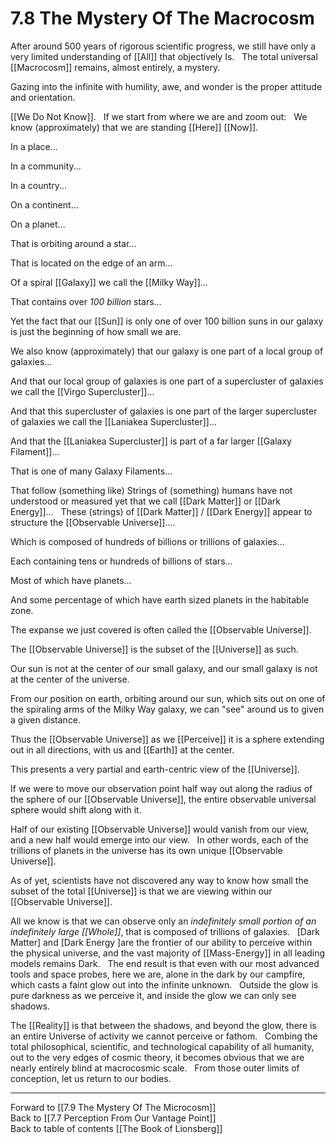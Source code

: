 # 7.8 The Mystery Of The Macrocosm

After around 500 years of rigorous scientific progress, we still have only a very limited understanding of [[All]] that objectively Is. 
 
The total universal [[Macrocosm]] remains, almost entirely, a mystery. 

Gazing into the infinite with humility, awe, and wonder is the proper attitude and orientation. 

[[We Do Not Know]]. 
 
If we start from where we are and zoom out: 
 
We know (approximately) that we are standing [[Here]] [[Now]]. 

In a place… 

In a community... 

In a country... 

On a continent... 

On a planet… 

That is orbiting around a star… 

That is located on the edge of an arm… 

Of a spiral [[Galaxy]] we call the [[Milky Way]]…

That contains over _100 billion_ stars… 

Yet the fact that our [[Sun]] is only one of over 100 billion suns in our galaxy is just the beginning of how small we are. 

We also know (approximately) that our galaxy is one part of a local group of galaxies… 

And that our local group of galaxies is one part of a supercluster of galaxies we call the [[Virgo Supercluster]]… 

And that this supercluster of galaxies is one part of the larger supercluster of galaxies we call the [[Laniakea Supercluster]]…

And that the [[Laniakea Supercluster]] is part of a far larger [[Galaxy Filament]]... 

That is one of many Galaxy Filaments…

That follow (something like) Strings of (something) humans have not understood or measured yet that we call [[Dark Matter]] or [[Dark Energy]]…
 
These (strings) of [[Dark Matter]] / [[Dark Energy]] appear to structure the [[Observable Universe]]....

Which is composed of hundreds of billions or trillions of galaxies...  

Each containing tens or hundreds of billions of stars... 

Most of which have planets... 

And some percentage of which have earth sized planets in the habitable zone. 

The expanse we just covered is often called the [[Observable Universe]]. 

The [[Observable Universe]] is the subset of the [[Universe]] as such. 

Our sun is not at the center of our small galaxy, and our small galaxy is not at the center of the universe. 

From our position on earth, orbiting around our sun, which sits out on one of the spiraling arms of the Milky Way galaxy, we can "see" around us to given a given distance. 

Thus the [[Observable Universe]] as we [[Perceive]] it is a sphere extending out in all directions, with us and [[Earth]] at the center.  

This presents a very partial and earth-centric view of the [[Universe]]. 

If we were to move our observation point half way out along the radius of the sphere of our [[Observable Universe]], the entire observable universal sphere would shift along with it. 

Half of our existing [[Observable Universe]] would vanish from our view, and a new half would emerge into our view. 
 
In other words, each of the trillions of planets in the universe has its own unique [[Observable Universe]]. 

As of yet, scientists have not discovered any way to know how small the subset of the total [[Universe]] is that we are viewing within our [[Observable Universe]]. 

All we know is that we can observe only an _indefinitely small portion of an indefinitely large [[Whole]]_, that is composed of trillions of galaxies. 
 
[Dark Matter] and [Dark Energy ]are the frontier of our ability to perceive within the physical universe, and the vast majority of [[Mass-Energy]] in all leading models remains Dark.
 
The end result is that even with our most advanced tools and space probes, here we are, alone in the dark by our campfire, which casts a faint glow out into the infinite unknown. 
 
Outside the glow is pure darkness as we perceive it, and inside the glow we can only see shadows. 

The [[Reality]] is that between the shadows, and beyond the glow, there is an entire Universe of activity we cannot perceive or fathom. 
 
Combing the total philosophical, scientific, and technological capability of all humanity, out to the very edges of cosmic theory, it becomes obvious that we are nearly entirely blind at macrocosmic scale.  
From those outer limits of conception, let us return to our bodies. 

___

Forward to [[7.9 The Mystery Of The Microcosm]]              
Back to [[7.7 Perception From Our Vantage Point]]              
Back to table of contents [[The Book of Lionsberg]]  

 

